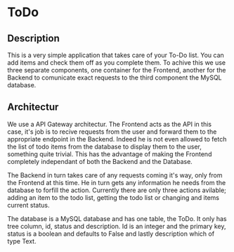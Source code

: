 # ToDo
## Description
This is a very simple application that takes care of your To-Do list. You can add items and check them off as you complete them. To achive this we use three separate components, one container for the Frontend, another for the Backend to comunicate exact requests to the third component the MySQL database. 

## Architectur
We use a API Gateway architectur. The Frontend acts as the API in this case, it's job is to recive requests from the user and forward them to the appropriate endpoint in the Backend. Indeed he is not even allowed to fetch the list of todo items from the database to display them to the user, something quite trivial. This has the advantage of making the Frontend completely independant of both the Backend and the Database. 

The Backend in turn takes care of any requests coming it's way, only from the Frontend at this time. He in turn gets any information he needs from the database to forfill the action. Currently there are only three actions avilable; adding an item to the todo list, getting the todo list or changing and items current status. 

The database is a MySQL database and has one table, the ToDo. It only has tree column, id, status and description. Id is an integer and the primary key, status is a boolean and defaults to False and lastly description which of type Text. 